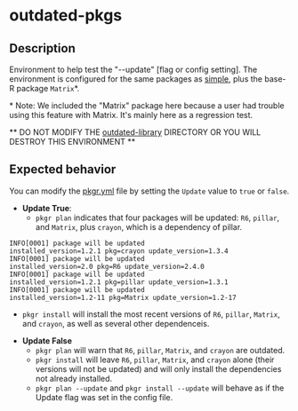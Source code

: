 # outdated-pkgs

## Description

Environment to help test the "--update" [flag or config setting]. The environment is configured for the same packages as [simple](../simple/guide.md), plus the base-R package `Matrix`\*.

\* Note: We included the "Matrix" package here because a user had trouble using this feature with Matrix. It's mainly here as a regression test.

** DO NOT MODIFY THE [outdated-library](outdated-library) DIRECTORY OR YOU WILL DESTROY THIS ENVIRONMENT **

## Expected behavior

You can modify the [pkgr.yml](pkgr.yml) file by setting the `Update` value to `true` or `false`.

* **Update True**:
  - `pkgr plan` indicates that four packages will be updated: `R6`, `pillar`, and `Matrix`, plus `crayon`, which is a dependency of pillar.

```
INFO[0001] package will be updated                       installed_version=1.2.1 pkg=crayon update_version=1.3.4
INFO[0001] package will be updated                       installed_version=2.0 pkg=R6 update_version=2.4.0
INFO[0001] package will be updated                       installed_version=1.2.1 pkg=pillar update_version=1.3.1
INFO[0001] package will be updated                       installed_version=1.2-11 pkg=Matrix update_version=1.2-17
```

  - `pkgr install` will install the most recent versions of `R6`, `pillar`, `Matrix`, and `crayon`, as well as several other dependenceis.

* **Update False**
  - `pkgr plan` will warn that `R6`, `pillar`, `Matrix`, and `crayon` are outdated.
  - `pkgr install` will leave `R6`, `pillar`, `Matrix`, and `crayon` alone (their versions will not be updated) and will only install the dependencies not already installed.
  - `pkgr plan --update` and `pkgr install --update` will behave as if the Update flag was set in the config file.
